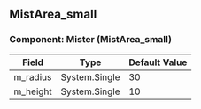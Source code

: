 ## MistArea_small

### Component: Mister (MistArea_small)

|Field|Type|Default Value|
|-----|----|-------------|
|m_radius|System.Single|30|
|m_height|System.Single|10|

